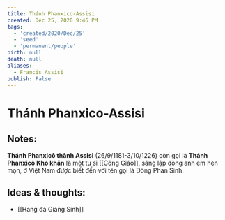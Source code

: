 ```yaml
---
title: Thánh Phanxico-Assisi
created: Dec 25, 2020 9:46 PM
tags:
  - 'created/2020/Dec/25'
  - 'seed'
  - 'permanent/people'
birth: null
death: null
aliases:
  - Francis Assisi
publish: False
---
```

# Thánh Phanxico-Assisi

## Notes:
**Thánh Phanxicô thành Assisi** (26/9/1181-3/10/1226) còn gọi là **Thánh Phanxicô Khó khăn** là một tu sĩ [[Công Giáo]], sáng lập dòng anh em hèn mọn, ở Việt Nam được biết đến với tên gọi là Dòng Phan Sinh.

## Ideas & thoughts:
- [[Hang đá Giáng Sinh]]
